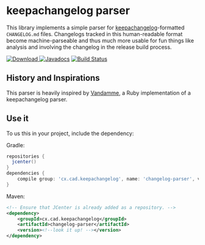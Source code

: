 # keepachangelog parser

This library implements a simple parser for [keepachangelog](https://keepachangelog.com)-formatted `CHANGELOG.md` files. Changelogs tracked in this human-readable format become machine-parseable and thus much more usable for fun things like analysis and involving the changelog in the release build process.

[ ![Download](https://api.bintray.com/packages/colindean/cx.cad.keepachangelog/changelog-parser/images/download.svg) ](https://bintray.com/colindean/cx.cad.keepachangelog/changelog-parser/_latestVersion)
[![Javadocs](https://javadoc.io/badge/cx.cad.keepachangelog/changelog-parser.svg)](https://javadoc.io/doc/cx.cad.keepachangelog/changelog-parser)
[![Build Status](https://travis-ci.org/colindean/keepachangelog-parser-java.svg?branch=master)](https://travis-ci.org/colindean/keepachangelog-parser-java)

## History and Inspirations

This parser is heavily inspired by [Vandamme](https://github.com/tech-angels/vandamme), a Ruby implementation of a keepachangelog parser.

## Use it

To us this in your project, include the dependency:

Gradle:

```groovy
repositories {
  jcenter()
}
dependencies {
    compile group: 'cx.cad.keepachangelog', name: 'changelog-parser', version: '<look it up!>'
}
```

Maven:

```xml
<!-- Ensure that JCenter is already added as a repository. -->
<dependency>
    <groupId>cx.cad.keepachangelog</groupId>
    <artifactId>changelog-parser</artifactId>
    <version><!--look it up! --></version>
</dependency>
```
